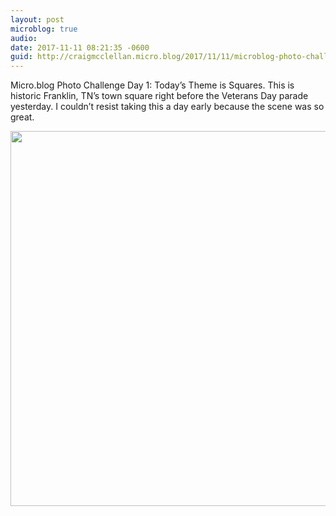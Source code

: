 ```yaml
---
layout: post
microblog: true
audio: 
date: 2017-11-11 08:21:35 -0600
guid: http://craigmcclellan.micro.blog/2017/11/11/microblog-photo-challenge.html
---
```

Micro.blog Photo Challenge Day 1: Today’s Theme is Squares. This is historic Franklin, TN’s town square right before the Veterans Day parade yesterday. I couldn’t resist taking this a day early because the scene was so great. 

<img src="http://craigmcclellan.com/uploads/2017/98ca4e63a8.jpg" width="599" height="600" />
